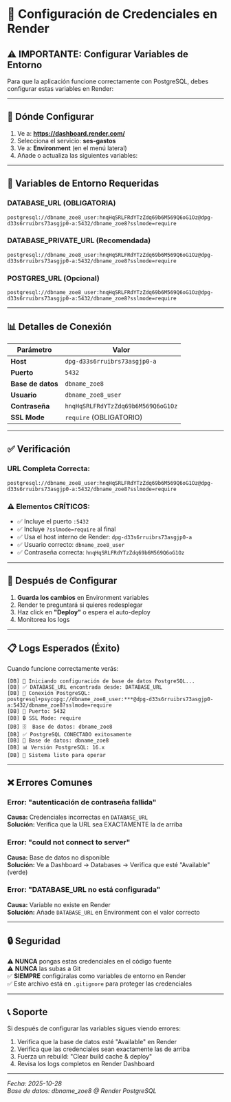 # 🔐 Configuración de Credenciales en Render

## ⚠️ IMPORTANTE: Configurar Variables de Entorno

Para que la aplicación funcione correctamente con PostgreSQL, debes configurar estas variables en Render:

---

## 📍 Dónde Configurar

1. Ve a: **https://dashboard.render.com/**
2. Selecciona el servicio: **ses-gastos**
3. Ve a: **Environment** (en el menú lateral)
4. Añade o actualiza las siguientes variables:

---

## 🔑 Variables de Entorno Requeridas

### **DATABASE_URL** (OBLIGATORIA)
```
postgresql://dbname_zoe8_user:hnqHqSRLFRdYTzZdq69b6M569Q6oG1Oz@dpg-d33s6rruibrs73asgjp0-a:5432/dbname_zoe8?sslmode=require
```

### **DATABASE_PRIVATE_URL** (Recomendada)
```
postgresql://dbname_zoe8_user:hnqHqSRLFRdYTzZdq69b6M569Q6oG1Oz@dpg-d33s6rruibrs73asgjp0-a:5432/dbname_zoe8?sslmode=require
```

### **POSTGRES_URL** (Opcional)
```
postgresql://dbname_zoe8_user:hnqHqSRLFRdYTzZdq69b6M569Q6oG1Oz@dpg-d33s6rruibrs73asgjp0-a:5432/dbname_zoe8?sslmode=require
```

---

## 📊 Detalles de Conexión

| Parámetro | Valor |
|-----------|-------|
| **Host** | `dpg-d33s6rruibrs73asgjp0-a` |
| **Puerto** | `5432` |
| **Base de datos** | `dbname_zoe8` |
| **Usuario** | `dbname_zoe8_user` |
| **Contraseña** | `hnqHqSRLFRdYTzZdq69b6M569Q6oG1Oz` |
| **SSL Mode** | `require` (OBLIGATORIO) |

---

## ✅ Verificación

### URL Completa Correcta:
```
postgresql://dbname_zoe8_user:hnqHqSRLFRdYTzZdq69b6M569Q6oG1Oz@dpg-d33s6rruibrs73asgjp0-a:5432/dbname_zoe8?sslmode=require
```

### ⚠️ Elementos CRÍTICOS:
- ✅ Incluye el puerto `:5432`
- ✅ Incluye `?sslmode=require` al final
- ✅ Usa el host interno de Render: `dpg-d33s6rruibrs73asgjp0-a`
- ✅ Usuario correcto: `dbname_zoe8_user`
- ✅ Contraseña correcta: `hnqHqSRLFRdYTzZdq69b6M569Q6oG1Oz`

---

## 🚀 Después de Configurar

1. **Guarda los cambios** en Environment variables
2. Render te preguntará si quieres redesplegar
3. Haz click en **"Deploy"** o espera el auto-deploy
4. Monitorea los logs

---

## 📋 Logs Esperados (Éxito)

Cuando funcione correctamente verás:

```
[DB] 🐘 Iniciando configuración de base de datos PostgreSQL...
[DB] ✅ DATABASE_URL encontrada desde: DATABASE_URL
[DB] 🔗 Conexión PostgreSQL: postgresql+psycopg://dbname_zoe8_user:***@dpg-d33s6rruibrs73asgjp0-a:5432/dbname_zoe8?sslmode=require
[DB] 🔌 Puerto: 5432
[DB] 🔒 SSL Mode: require
[DB] 🗄️  Base de datos: dbname_zoe8
[DB] ✅ PostgreSQL CONECTADO exitosamente
[DB] 🎯 Base de datos: dbname_zoe8
[DB] 📊 Versión PostgreSQL: 16.x
[DB] 🚀 Sistema listo para operar
```

---

## ❌ Errores Comunes

### Error: "autenticación de contraseña fallida"
**Causa:** Credenciales incorrectas en `DATABASE_URL`  
**Solución:** Verifica que la URL sea EXACTAMENTE la de arriba

### Error: "could not connect to server"
**Causa:** Base de datos no disponible  
**Solución:** Ve a Dashboard → Databases → Verifica que esté "Available" (verde)

### Error: "DATABASE_URL no está configurada"
**Causa:** Variable no existe en Render  
**Solución:** Añade `DATABASE_URL` en Environment con el valor correcto

---

## 🔒 Seguridad

⚠️ **NUNCA** pongas estas credenciales en el código fuente  
⚠️ **NUNCA** las subas a Git  
✅ **SIEMPRE** configúralas como variables de entorno en Render  
✅ Este archivo está en `.gitignore` para proteger las credenciales  

---

## 📞 Soporte

Si después de configurar las variables sigues viendo errores:

1. Verifica que la base de datos esté "Available" en Render
2. Verifica que las credenciales sean exactamente las de arriba
3. Fuerza un rebuild: "Clear build cache & deploy"
4. Revisa los logs completos en Render Dashboard

---

*Fecha: 2025-10-28*  
*Base de datos: dbname_zoe8 @ Render PostgreSQL*
